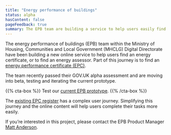 ```yaml
---
title: "Energy performance of buildings"
status: alpha
hasContent: false
pageFeedback: true
summary: The EPB team are building a service to help users easily find an energy certificate or assessor, and we’re also working to open up the data held in EPCs.
---
```


The energy performance of buildings (EPB) team within the Ministry of Housing, Communities and Local Government (MHCLG) Digital Directorate have been building a new online service to help users find an energy certificate, or to find an energy assessor. Part of this journey is to find an [energy performance certificate (EPC)](https://www.gov.uk/buy-sell-your-home/energy-performance-certificates).

The team recently passed their GOV.UK alpha assessment and are moving into beta, testing and iterating the current prototype.

{{% cta-box %}}
Test our [current EPB prototype](https://mhclg-epb-prototype-04.herokuapp.com).
{{% /cta-box %}}

The [existing EPC register](https://www.epcregister.com/) has a complex user journey. Simplifying this journey and the online content will help users complete their tasks more easily.

If you’re interested in this project, please contact the EPB Product Manager [Matt Anderson](mailto:Matthew.Anderson@communities.gov.uk).
